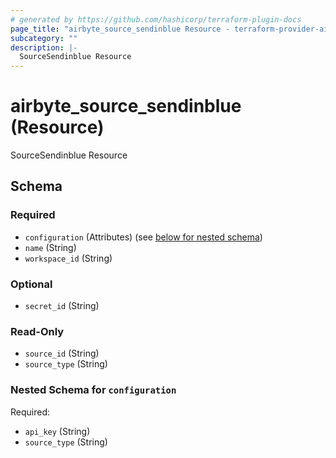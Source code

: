 ```yaml
---
# generated by https://github.com/hashicorp/terraform-plugin-docs
page_title: "airbyte_source_sendinblue Resource - terraform-provider-airbyte-new"
subcategory: ""
description: |-
  SourceSendinblue Resource
---
```


# airbyte_source_sendinblue (Resource)

SourceSendinblue Resource



<!-- schema generated by tfplugindocs -->
## Schema

### Required

- `configuration` (Attributes) (see [below for nested schema](#nestedatt--configuration))
- `name` (String)
- `workspace_id` (String)

### Optional

- `secret_id` (String)

### Read-Only

- `source_id` (String)
- `source_type` (String)

<a id="nestedatt--configuration"></a>
### Nested Schema for `configuration`

Required:

- `api_key` (String)
- `source_type` (String)


